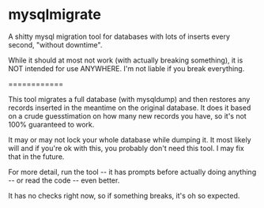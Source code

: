 mysqlmigrate
============

A shitty mysql migration tool for databases with lots of inserts every second, "without downtime".

While it should at most not work (with actually breaking something), it is NOT intended for use ANYWHERE. I'm not liable if you break everything.

============

This tool migrates a full database (with mysqldump) and then restores any records inserted in the meantime on the original database. It does it based on a crude guesstimation on how many new records you have, so it's not 100% guaranteed to work.

It may or may not lock your whole database while dumping it. It most likely will and if you're ok with this, you probably don't need this tool. I may fix that in the future.

For more detail, run the tool -- it has prompts before actually doing anything -- or read the code -- even better.

It has no checks right now, so if something breaks, it's oh so expected.
